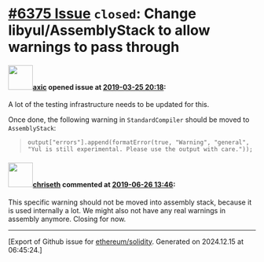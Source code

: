 # [\#6375 Issue](https://github.com/ethereum/solidity/issues/6375) `closed`: Change libyul/AssemblyStack to allow warnings to pass through

#### <img src="https://avatars.githubusercontent.com/u/20340?v=4" width="50">[axic](https://github.com/axic) opened issue at [2019-03-25 20:18](https://github.com/ethereum/solidity/issues/6375):

A lot of the testing infrastructure needs to be updated for this.

Once done, the following warning in `StandardCompiler` should be moved to `AssemblyStack`:
> `output["errors"].append(formatError(true, "Warning", "general", "Yul is still experimental. Please use the output with care."));`


#### <img src="https://avatars.githubusercontent.com/u/9073706?v=4" width="50">[chriseth](https://github.com/chriseth) commented at [2019-06-26 13:46](https://github.com/ethereum/solidity/issues/6375#issuecomment-505882259):

This specific warning should not be moved into assembly stack, because it is used internally a lot. We might also not have any real warnings in assembly anymore. Closing for now.


-------------------------------------------------------------------------------



[Export of Github issue for [ethereum/solidity](https://github.com/ethereum/solidity). Generated on 2024.12.15 at 06:45:24.]

